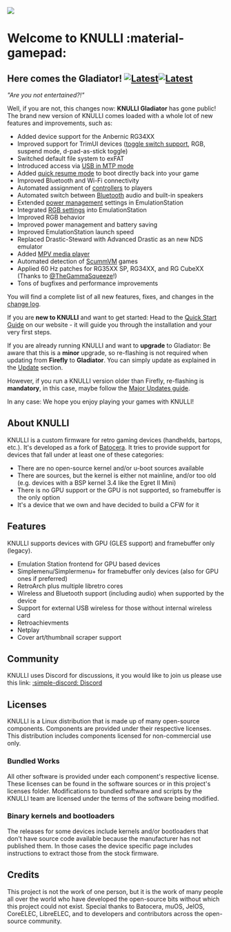 <div class="preview-container">
  <img class="off-glb" src="/_inc/images/knulli-header-gladiator.png"/>
</div>

# Welcome to KNULLI :material-gamepad:

## Here comes the Gladiator! [![Latest](https://img.shields.io/github/release/knulli-cfw/distribution.svg?labelColor=111111&color=5998FF&label=Latest&style=flat#only-light)](https://github.com/knulli-cfw/distribution/releases/latest)[![Latest](https://img.shields.io/github/release/knulli-cfw/distribution.svg?labelColor=dddddd&color=5998FF&label=Latest&style=flat#only-dark)](https://github.com/knulli-cfw/distribution/releases/latest)

*"Are you not entertained?!"*

Well, if you are not, this changes now: **KNULLI Gladiator** has gone public! The brand new version of KNULLI comes loaded with a whole lot of new features and improvements, such as:

- Added device support for the Anbernic RG34XX
- Improved support for TrimUI devices ([toggle switch support](../play/basic-inputs), RGB, suspend mode, d-pad-as-stick toggle)
- Switched default file system to exFAT
- Introduced access via [USB in MTP mode](../play/add-games/accessing-via-usb)
- Added [quick resume mode](../configure/quick-resume) to boot directly back into your game
- Improved Bluetooth and Wi-Fi connectivity
- Automated assignment of [controllers](../configure/controls) to players
- Automated switch between [Bluetooth](../configure/bluetooth) audio and built-in speakers
- Extended [power management](../configure/power-management) settings in EmulationStation
- Integrated [RGB settings](../configure/rgb-leds) into EmulationStation
- Improved RGB behavior
- Improved power management and battery saving
- Improved EmulationStation launch speed
- Replaced Drastic-Steward with Advanced Drastic as an new NDS emulator
- Added [MPV media player](../systems/media-player)
- Automated detection of [ScummVM](../systems/scummvm) games
- Applied 60 Hz patches for RG35XX SP, RG34XX, and RG CubeXX (Thanks to [@TheGammaSqueeze](https://github.com/TheGammaSqueeze)!)
- Tons of bugfixes and performance improvements

You will find a complete list of all new features, fixes, and changes in the [change log](https://github.com/knulli-cfw/distribution/blob/knulli-main/knulli-Changelog.md).

If you are **new to KNULLI** and want to get started: Head to the [Quick Start Guide](../play/quick-start) on our website - it will guide you through the installation and your very first steps.

If you are already running KNULLI and want to **upgrade** to Gladiator: Be aware that this is a **minor** upgrade, so re-flashing is not required when updating from **Firefly** to **Gladiator**. You can simply update as explained in the [Update](../play/update) section.

However, if you run a KNULLI version older than Firefly, re-flashing is **mandatory**, in this case, maybe follow the [Major Updates guide](../guides/major-updates).

In any case: We hope you enjoy playing your games with KNULLI!

## About KNULLI

KNULLI is a custom firmware for retro gaming devices (handhelds, bartops, etc.). It's developed as a fork of [Batocera](https://batocera.org). It tries to provide support for devices that fall under at least one of these categories:

* There are no open-source kernel and/or u-boot sources available
* There are sources, but the kernel is either not mainline, and/or too old (e.g. devices with a BSP kernel 3.4 like the Egret II Mini)
* There is no GPU support or the GPU is not supported, so framebuffer is the only option
* It's a device that we own and have decided to build a CFW for it

## Features

KNULLI supports devices with GPU (GLES support) and framebuffer only (legacy).

* Emulation Station frontend for GPU based devices
* Simplemenu/Simplermenu+ for framebuffer only devices (also for GPU ones if preferred)
* RetroArch plus multiple libretro cores
* Wireless and Bluetooth support (including audio) when supported by the device
* Support for external USB wireless for those without internal wireless card
* Retroachievments
* Netplay
* Cover art/thumbnail scraper support

## Community

KNULLI uses Discord for discussions, it you would like to join us please use this link: [:simple-discord: Discord](https://discord.gg/HXPS3DAeeB)

## Licenses

KNULLI is a Linux distribution that is made up of many open-source components.  Components are provided under their respective licenses.  This distribution includes components licensed for non-commercial use only.

### Bundled Works
All other software is provided under each component's respective license.  These licenses can be found in the software sources or in this project's licenses folder.  Modifications to bundled software and scripts by the KNULLI team are licensed under the terms of the software being modified.

### Binary kernels and bootloaders

The releases for some devices include kernels and/or bootloaders that don't have source code available because the manufacturer has not published them. In those cases the device specific page includes instructions to extract those from the stock firmware.

## Credits

This project is not the work of one person, but it is the work of many people all over the world who have developed the open-source bits without which this project could not exist.  Special thanks to Batocera, muOS, JelOS, CoreELEC, LibreELEC, and to developers and contributors across the open-source community.
